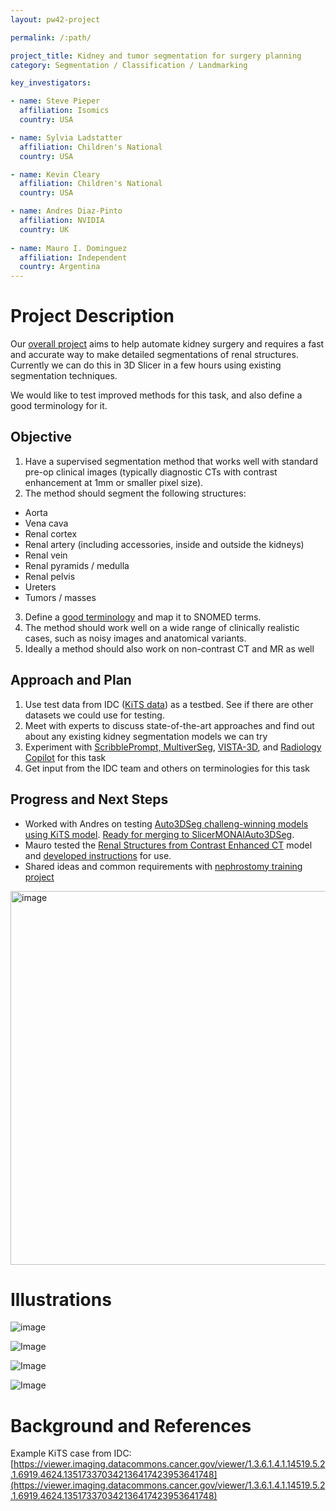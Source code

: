 ```yaml
---
layout: pw42-project

permalink: /:path/

project_title: Kidney and tumor segmentation for surgery planning
category: Segmentation / Classification / Landmarking

key_investigators:

- name: Steve Pieper
  affiliation: Isomics
  country: USA

- name: Sylvia Ladstatter
  affiliation: Children's National
  country: USA

- name: Kevin Cleary
  affiliation: Children's National
  country: USA

- name: Andres Diaz-Pinto
  affiliation: NVIDIA
  country: UK
  
- name: Mauro I. Dominguez
  affiliation: Independent
  country: Argentina  
---
```


# Project Description

<!-- Add a short paragraph describing the project. -->


Our [overall project](https://arpa-h.gov/research-and-funding/mission-office-iso/awardees#:~:text=SARRTS%3A%20Supervised%20Autonomous%20Robotic%20Renal%20Tumor%20Surgery) aims to help automate kidney surgery and requires a fast and accurate way to make detailed segmentations of renal structures.  Currently we can do this in 3D Slicer in a few hours using existing segmentation techniques.

We would like to test improved methods for this task, and also define a good terminology for it.



## Objective

<!-- Describe here WHAT you would like to achieve (what you will have as end result). -->


1. Have a supervised segmentation method that works well with standard pre-op clinical images (typically diagnostic CTs with contrast enhancement at 1mm or smaller pixel size).
2. The method should segment the following structures:
  * Aorta
  * Vena cava
  * Renal cortex
  * Renal artery (including accessories, inside and outside the kidneys)
  * Renal vein
  * Renal pyramids / medulla
  * Renal pelvis
  * Ureters
  * Tumors / masses
 3. Define a [good terminology](https://projectweek.na-mic.org/PW42_2025_GranCanaria/Projects/InfrastructureForCustomTerminologyAndColorTablesInSlicer/) and map it to SNOMED terms.
 4. The method should work well on a wide range of clinically realistic cases, such as noisy images and anatomical variants.
 5. Ideally a method should also work on non-contrast CT and MR as well



## Approach and Plan

<!-- Describe here HOW you would like to achieve the objectives stated above. -->


1. Use test data from IDC ([KiTS data](https://kits-challenge.org/kits23/)) as a testbed.  See if there are other datasets we could use for testing.
2. Meet with experts to discuss state-of-the-art approaches and find out about any existing kidney segmentation models we can try
3. Experiment with [ScribblePrompt, MultiverSeg](https://projectweek.na-mic.org/PW42_2025_GranCanaria/Projects/DeployingScribblepromptAndMultiversegForInteractiveSegmentationAsA3DSlicerExtension/), [VISTA-3D](https://projectweek.na-mic.org/PW42_2025_GranCanaria/Projects/Vista3D-NIM/), and [Radiology Copilot](https://projectweek.na-mic.org/PW42_2025_GranCanaria/Projects/3Dand2DRadiologyCopilotIntegrationin3DSlicer/) for this task
4. Get input from the IDC team and others on terminologies for this task



## Progress and Next Steps

<!-- Update this section as you make progress, describing of what you have ACTUALLY DONE.
     If there are specific steps that you could not complete then you can describe them here, too. -->
* Worked with Andres on testing [Auto3DSeg challeng-winning models using KiTS model](https://arxiv.org/pdf/2310.04110).  [Ready for merging to SlicerMONAIAuto3DSeg](https://github.com/lassoan/SlicerMONAIAuto3DSeg/pull/93).
* Mauro tested the [Renal Structures from Contrast Enhanced CT](https://monai.io/model-zoo.html#:~:text=Renalstructures%20cect%20segmentation,enhanced%20CT%20image) model and [developed instructions](https://gist.github.com/mauigna06/133567c0e8c9134920bf737d6d2608bb) for use.
* Shared ideas and common requirements with [nephrostomy training project](https://projectweek.na-mic.org/PW42_2025_GranCanaria/Projects/ProjectNephrostomyTutorLowCostTrainingSystemForPercutaneousNephrostomy/)

<img width="598" alt="image" src="https://github.com/user-attachments/assets/6f2cfda0-f6d8-455d-92d9-aaddad43185f" />

# Illustrations

<!-- Add pictures and links to videos that demonstrate what has been accomplished. -->

![image](https://github.com/user-attachments/assets/5ce6d0cb-dfe4-473e-a75a-8ad96c339975)


![Image](https://github.com/user-attachments/assets/e64fc125-1cc5-4cd8-8e92-b27d5f070a3a)

![Image](https://github.com/user-attachments/assets/cb5f60f5-60ab-46c7-8e77-a3072e135934)

![Image](https://github.com/user-attachments/assets/28bad2d7-3476-4247-a899-563c18561099)



# Background and References

Example KiTS case from IDC:
[https://viewer.imaging.datacommons.cancer.gov/viewer/1.3.6.1.4.1.14519.5.2.1.6919.4624.135173370342136417423953641748](https://viewer.imaging.datacommons.cancer.gov/viewer/1.3.6.1.4.1.14519.5.2.1.6919.4624.135173370342136417423953641748)


